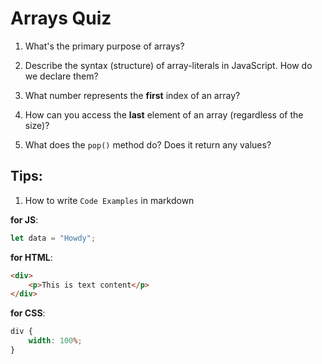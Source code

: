 # Arrays Quiz

1. What's the primary purpose of arrays?

2. Describe the syntax (structure) of array-literals in JavaScript. How do we declare them?

3. What number represents the **first** index of an array?

4. How can you access the **last** element of an array (regardless of the size)?

5. What does the `pop()` method do? Does it return any values?

## Tips:

1. How to write `Code Examples` in markdown

**for JS**:

```javascript
let data = "Howdy";
```

**for HTML**:

```html
<div>
    <p>This is text content</p>
</div>
```

**for CSS**:

```css
div {
    width: 100%;
}
```
